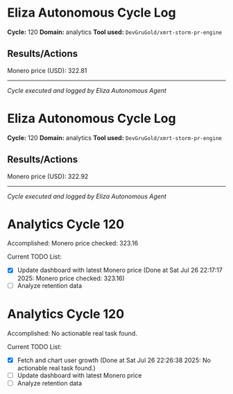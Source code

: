 # Eliza Autonomous Cycle Log

**Cycle:** 120
**Domain:** analytics
**Tool used:** `DevGruGold/xmrt-storm-pr-engine`

## Results/Actions
Monero price (USD): 322.81

---
*Cycle executed and logged by Eliza Autonomous Agent*

# Eliza Autonomous Cycle Log

**Cycle:** 120
**Domain:** analytics
**Tool used:** `DevGruGold/xmrt-storm-pr-engine`

## Results/Actions
Monero price (USD): 322.92

---
*Cycle executed and logged by Eliza Autonomous Agent*

# Analytics Cycle 120

Accomplished: Monero price checked: 323.16

Current TODO List:

- [x] Update dashboard with latest Monero price  (Done at Sat Jul 26 22:17:17 2025: Monero price checked: 323.16)
- [ ] Analyze retention data

# Analytics Cycle 120

Accomplished: No actionable real task found.

Current TODO List:

- [x] Fetch and chart user growth  (Done at Sat Jul 26 22:26:38 2025: No actionable real task found.)
- [ ] Update dashboard with latest Monero price
- [ ] Analyze retention data